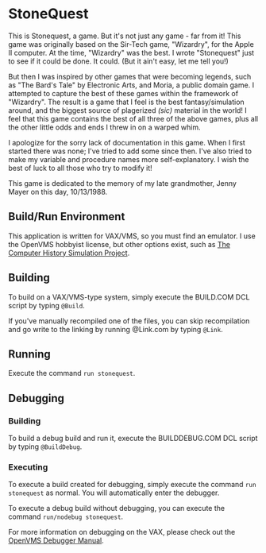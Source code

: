 # StoneQuest

This is Stonequest, a game.  But it's not just any game - far from it!  This
game was originally based on the Sir-Tech game, "Wizardry", for the Apple II
computer.  At the time, "Wizardry" was the best.  I wrote "Stonequest" just
to see if it could be done.  It could.  (But it ain't easy, let me tell you!)

But then I was inspired by other games that were becoming legends, such as
"The Bard's Tale" by Electronic Arts, and Moria, a public domain game.  I
attempted to capture the best of these games within the framework of
"Wizardry".  The result is a game that I feel is the best fantasy/simulation
around, and the biggest source of plagerized *(sic)* material in the world!  I feel
that this game contains the best of all three of the above games, plus all
the other little odds and ends I threw in on a warped whim.

I apologize for the sorry lack of documentation in this game.  When I first
started there was none; I've tried to add some since then.  I've also tried
to make my variable and procedure names more self-explanatory.  I wish the
best of luck to all those who try to modify it!

This game is dedicated to the memory of my late grandmother, Jenny Mayer 
on this day, 10/13/1988.

## Build/Run Environment

This application is written for VAX/VMS, so you must find an emulator. I use
the OpenVMS hobbyist license, but other options exist, such as
[The Computer History Simulation Project](https://github.com/simh/simh).

## Building

To build on a VAX/VMS-type system, simply execute the BUILD.COM DCL script by
typing ```@Build```.

If you've manually recompiled one of the files, you can skip recompilation and
go write to the linking by running @Link.com by typing ```@Link```.

## Running

Execute the command ```run stonequest```.

## Debugging

### Building
To build a debug build and run it, execute the BUILDDEBUG.COM DCL script by
typing ```@BuildDebug```.

### Executing
To execute a build created for debugging, simply execute the command `run stonequest`
as normal. You will automatically enter the debugger.

To execute a debug build without debugging, you can execute the command
`run/nodebug stonequest`.

For more information on debugging on the VAX, please check out
the [OpenVMS Debugger Manual](https://docs.vmssoftware.com/docs/HP_OpenVMS_Debugger.pdf).


